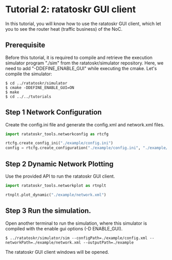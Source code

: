 # Tutorial 2: ratatoskr GUI client

In this tutorial, you will know how to use the ratatoskr GUI client, which let you to see the router heat (traffic business) of the NoC.

## Prerequisite

Before this tutorial, it is required to compile and retrieve the execution simulator program "./sim" from the ratatoskr/simulator repository. Here, we need to add "-DDEFINE_ENABLE_GUI" while executing the cmake.
Let's compile the simulator:
```console
$ cd ../ratatoskr/simulator
$ cmake -DDEFINE_ENABLE_GUI=ON
$ make
$ cd ../../tutorials
```

## Step 1 Network Configuration
Create the config.ini file and generate the config.xml and network.xml files.


```python
import ratatoskr_tools.networkconfig as rtcfg

rtcfg.create_config_ini("./example/config.ini")
config = rtcfg.create_configuration("./example/config.ini", "./example/config.xml", "./example/network.xml")
```

## Step 2 Dynamic Network Plotting

Use the provided API to run the ratatoskr GUI client.


```python
import ratatoskr_tools.networkplot as rtnplt

rtnplt.plot_dynamic("./example/network.xml")
```

## Step 3 Run the simulation.

Open another terminal to run the simulation, where this simulator is compiled with the enable gui options (-D ENABLE_GUI).

```console
$ ../ratatoskr/simulator/sim --configPath=./example/config.xml --networkPath=./example/network.xml --outputPath=./example
```

The ratatoskr GUI client windows will be opened.


```python

```
